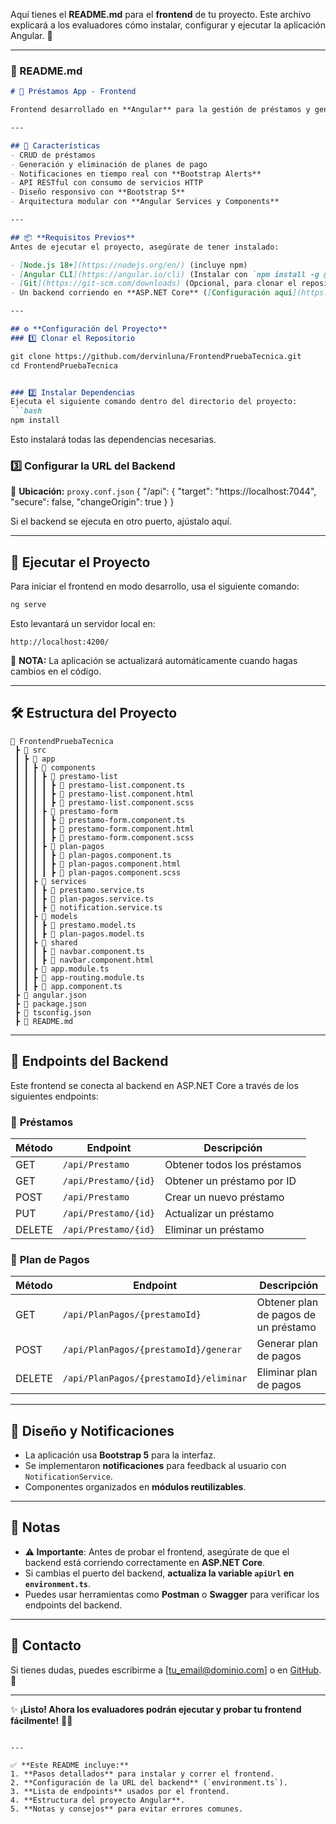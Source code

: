 Aquí tienes el **README.md** para el **frontend** de tu proyecto. Este archivo explicará a los evaluadores cómo instalar, configurar y ejecutar la aplicación Angular. 🚀

---

### **📌 README.md**
```markdown
# 📌 Préstamos App - Frontend

Frontend desarrollado en **Angular** para la gestión de préstamos y generación de planes de pago. Esta aplicación permite a los usuarios registrar préstamos, gestionar pagos y visualizar planes de pago de manera interactiva.

---

## 🚀 Características
- CRUD de préstamos
- Generación y eliminación de planes de pago
- Notificaciones en tiempo real con **Bootstrap Alerts**
- API RESTful con consumo de servicios HTTP
- Diseño responsivo con **Bootstrap 5**
- Arquitectura modular con **Angular Services y Components**

---

## 📦 **Requisitos Previos**
Antes de ejecutar el proyecto, asegúrate de tener instalado:

- [Node.js 18+](https://nodejs.org/en/) (incluye npm)
- [Angular CLI](https://angular.io/cli) (Instalar con `npm install -g @angular/cli`)
- [Git](https://git-scm.com/downloads) (Opcional, para clonar el repositorio)
- Un backend corriendo en **ASP.NET Core** ([Configuración aquí](https://github.com/dervinluna/BackendPruebaTecnica))

---

## ⚙️ **Configuración del Proyecto**
### 1️⃣ Clonar el Repositorio

git clone https://github.com/dervinluna/FrontendPruebaTecnica.git
cd FrontendPruebaTecnica


### 2️⃣ Instalar Dependencias
Ejecuta el siguiente comando dentro del directorio del proyecto:
```bash
npm install
```
Esto instalará todas las dependencias necesarias.

### 3️⃣ Configurar la URL del Backend
📌 **Ubicación:** `proxy.conf.json`
{
  "/api": {
    "target": "https://localhost:7044",
    "secure": false,
    "changeOrigin": true
  }
}

Si el backend se ejecuta en otro puerto, ajústalo aquí.

---

## 🏃 **Ejecutar el Proyecto**
Para iniciar el frontend en modo desarrollo, usa el siguiente comando:

```bash
ng serve
```

Esto levantará un servidor local en:
```
http://localhost:4200/
```
🔹 **NOTA:** La aplicación se actualizará automáticamente cuando hagas cambios en el código.

---

## 🛠 **Estructura del Proyecto**
```
📂 FrontendPruebaTecnica
 ┣ 📂 src
 ┃ ┣ 📂 app
 ┃ ┃ ┣ 📂 components
 ┃ ┃ ┃ ┣ 📂 prestamo-list
 ┃ ┃ ┃ ┃ ┣ 📄 prestamo-list.component.ts
 ┃ ┃ ┃ ┃ ┣ 📄 prestamo-list.component.html
 ┃ ┃ ┃ ┃ ┣ 📄 prestamo-list.component.scss
 ┃ ┃ ┃ ┣ 📂 prestamo-form
 ┃ ┃ ┃ ┃ ┣ 📄 prestamo-form.component.ts
 ┃ ┃ ┃ ┃ ┣ 📄 prestamo-form.component.html
 ┃ ┃ ┃ ┃ ┣ 📄 prestamo-form.component.scss
 ┃ ┃ ┃ ┣ 📂 plan-pagos
 ┃ ┃ ┃ ┃ ┣ 📄 plan-pagos.component.ts
 ┃ ┃ ┃ ┃ ┣ 📄 plan-pagos.component.html
 ┃ ┃ ┃ ┃ ┣ 📄 plan-pagos.component.scss
 ┃ ┃ ┣ 📂 services
 ┃ ┃ ┃ ┣ 📄 prestamo.service.ts
 ┃ ┃ ┃ ┣ 📄 plan-pagos.service.ts
 ┃ ┃ ┃ ┣ 📄 notification.service.ts
 ┃ ┃ ┣ 📂 models
 ┃ ┃ ┃ ┣ 📄 prestamo.model.ts
 ┃ ┃ ┃ ┣ 📄 plan-pagos.model.ts
 ┃ ┃ ┣ 📂 shared
 ┃ ┃ ┃ ┣ 📄 navbar.component.ts
 ┃ ┃ ┃ ┣ 📄 navbar.component.html
 ┃ ┃ ┣ 📄 app.module.ts
 ┃ ┃ ┣ 📄 app-routing.module.ts
 ┃ ┃ ┣ 📄 app.component.ts
 ┣ 📄 angular.json
 ┣ 📄 package.json
 ┣ 📄 tsconfig.json
 ┣ 📄 README.md
```

---

## 🔗 **Endpoints del Backend**
Este frontend se conecta al backend en ASP.NET Core a través de los siguientes endpoints:

### 📌 **Préstamos**
| Método | Endpoint                | Descripción                     |
|--------|-------------------------|---------------------------------|
| GET    | `/api/Prestamo`         | Obtener todos los préstamos    |
| GET    | `/api/Prestamo/{id}`    | Obtener un préstamo por ID     |
| POST   | `/api/Prestamo`         | Crear un nuevo préstamo        |
| PUT    | `/api/Prestamo/{id}`    | Actualizar un préstamo         |
| DELETE | `/api/Prestamo/{id}`    | Eliminar un préstamo           |

### 📌 **Plan de Pagos**
| Método | Endpoint                             | Descripción                           |
|--------|--------------------------------------|---------------------------------------|
| GET    | `/api/PlanPagos/{prestamoId}`       | Obtener plan de pagos de un préstamo |
| POST   | `/api/PlanPagos/{prestamoId}/generar` | Generar plan de pagos               |
| DELETE | `/api/PlanPagos/{prestamoId}/eliminar` | Eliminar plan de pagos               |

---

## 🎨 **Diseño y Notificaciones**
- La aplicación usa **Bootstrap 5** para la interfaz.
- Se implementaron **notificaciones** para feedback al usuario con `NotificationService`.
- Componentes organizados en **módulos reutilizables**.

---

## 📢 **Notas**
- **⚠️ Importante**: Antes de probar el frontend, asegúrate de que el backend está corriendo correctamente en **ASP.NET Core**.
- Si cambias el puerto del backend, **actualiza la variable `apiUrl` en `environment.ts`**.
- Puedes usar herramientas como **Postman** o **Swagger** para verificar los endpoints del backend.

---

## 📌 **Contacto**
Si tienes dudas, puedes escribirme a [tu_email@dominio.com] o en [GitHub](https://github.com/dervinluna). 🚀

---
✨ **¡Listo! Ahora los evaluadores podrán ejecutar y probar tu frontend fácilmente!** 🚀🔥
```

---

✅ **Este README incluye:**
1. **Pasos detallados** para instalar y correr el frontend.
2. **Configuración de la URL del backend** (`environment.ts`).
3. **Lista de endpoints** usados por el frontend.
4. **Estructura del proyecto Angular**.
5. **Notas y consejos** para evitar errores comunes.
